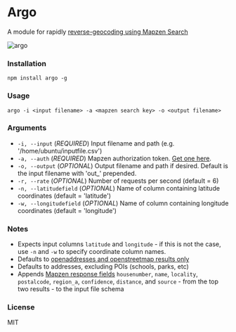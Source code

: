# Argo
A module for rapidly [reverse-geocoding using Mapzen Search](https://mapzen.com/documentation/search/reverse/)

![argo](boat.jpg)

### Installation
`npm install argo -g`

### Usage
`argo -i <input filename> -a <mapzen search key> -o <output filename> `

### Arguments
* `-i, --input` (_REQUIRED_) Input filename and path (e.g. '/home/ubuntu/inputfile.csv')
* `-a, --auth` (_REQUIRED_) Mapzen authorization token. [Get one here](https://mapzen.com/developers/).
* `-o, --output` (_OPTIONAL_) Output filename and path if desired. Default is the input filename with 'out_' prepended. 
* `-r, --rate` (_OPTIONAL_) Number of requests per second (default = 6)
* `-n, --latitudefield` (_OPTIONAL_) Name of column containing latitude coordinates (default = 'latitude')
* `-w, --longitudefield` (_OPTIONAL_) Name of column containing longitude coordinates (default = 'longitude')

### Notes
* Expects input columns `latitude` and `longitude` - if this is not the case, use `-n` and `-w` to specify coordinate column names.
* Defaults to [openaddresses and openstreetmap results only](https://mapzen.com/documentation/search/reverse/#filter-by-data-source)
* Defaults to addresses, excluding POIs (schools, parks, etc)
* Appends [Mapzen response fields](https://search.mapzen.com/v1/reverse?api_key=search-XXXXXXX&point.lat=48.858268&point.lon=2.294471) `housenumber`, `name`, `locality`, `postalcode`, `region_a`, `confidence`, `distance`, and `source` - from the top two results - to the input file schema

### License

MIT